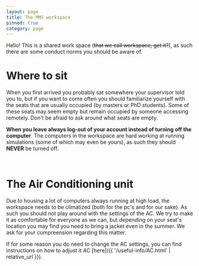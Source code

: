 ```yaml
---
layout: page
title: The MMS workspace
pinned: true
category: page
---
```


Hello! This is a shared work space (~~that we call workspace, get it?~~), as such there are some conduct norms you should be aware of.

# Where to sit
When you first arrived you probably sat somewhere your supervisor told you to, but if you want to come often you should familiarize yourself with the seats that are usually occupied (by masters or PhD students). Some of these seats may seem empty but remain occupied by someone accessing remotely. Don't be afraid to ask around what seats are empty.

**When you leave always log-out of your account instead of turning off the computer**. The computers in the workspace are hard working at running simulations (some of which may even be yours), as such they should **NEVER** be turned off.

<br>

# The Air Conditioning unit
Due to housing a lot of computers always running at high load, the workspace needs to be climatized (both for the pc's and for our sake). As such you should not play around with the settings of the AC. We try to make it as comfortable for everyone as we can, but depending on your seat's location you may find you need to bring a jacket even in the summer. We ask for your compreension regarding this matter.

If for some reason you do need to change the AC settings, you can find instructions on how to adjust it AC [here]({{ '/useful-info/AC.html' | relative_url }}).
